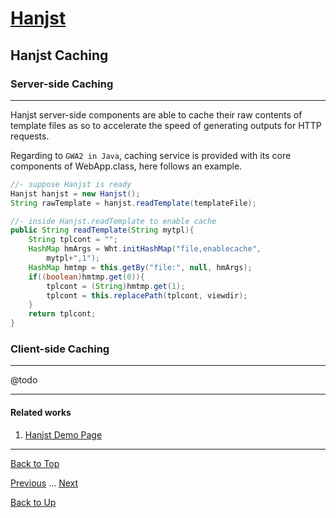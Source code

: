 # [Hanjst](/hanjst/index)
## Hanjst Caching
### Server-side Caching
---
Hanjst server-side components are able to cache their raw contents of template files as so to accelerate the speed of generating outputs for HTTP requests.

Regarding to `GWA2 in Java`, caching service is provided with its core components of WebApp.class, here follows an example.

```java
//- suppose Hanjst is ready
Hanjst hanjst = new Hanjst();
String rawTemplate = hanjst.readTemplate(templateFile);

//- inside Hanjst.readTemplate to enable cache
public String readTemplate(String mytpl){
	String tplcont = "";
	HashMap hmArgs = Wht.initHashMap("file,enablecache",
		mytpl+",1");
	HashMap hmtmp = this.getBy("file:", null, hmArgs);
	if((boolean)hmtmp.get(0)){
		tplcont = (String)hmtmp.get(1);
		tplcont = this.replacePath(tplcont, viewdir);
	}
	return tplcont;
}
```  


### Client-side Caching
---
@todo

---

#### Related works

1. [Hanjst Demo Page](https://ufqi.com/dev/hanjst/)


---

[Back to Top](/hanjst/hanjst-cache)

[Previous](./data-in-resource) ... [Next](./)

[Back to Up](/hanjst/index)

<!--stackedit_data:
eyJoaXN0b3J5IjpbLTQ3MDM2ODczOSwtNDU1NzI0MTMsLTEyMD
g1ODM1MDMsLTg5MjE5MzAyM119
-->